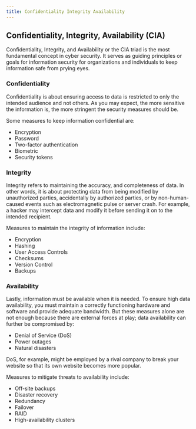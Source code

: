 ```yaml
---
title: Confidentiality Integrity Availability
---
```

## Confidentiality, Integrity, Availability (CIA)
Confidentiality, Integrity, and Availability or the CIA triad is the most fundamental concept in cyber security. It serves as guiding principles or goals for information security for organizations and individuals to keep information safe from prying eyes.

### Confidentiality
Confidentiality is about ensuring access to data is restricted to only the intended audience and not others. As you may expect, the more sensitive the information is, the more stringent the security measures should be.  

Some measures to keep information confidential are:
- Encryption
- Password
- Two-factor authentication
- Biometric
- Security tokens

### Integrity
Integrity refers to maintaining the accuracy, and completeness of data. In other words, it is about protecting data from being modified by unauthorized parties, accidentally by authorized parties, or by non-human-caused events such as electromagnetic pulse or server crash. For example, a hacker may intercept data and modify it before sending it on to the intended recipient.

Measures to maintain the integrity of information include:
- Encryption
- Hashing 
- User Access Controls
- Checksums
- Version Control
- Backups

### Availability
Lastly, information must be available when it is needed. To ensure high data availability, you must maintain a correctly functioning hardware and software and provide adequate bandwidth. But these measures alone are not enough because there are external forces at play; data availability can further be compromised by:
- Denial of Service (DoS)
- Power outages
- Natural disasters

DoS, for example, might be employed by a rival company to break your website so that its own website becomes more popular. 

Measures to mitigate threats to availability include:
- Off-site backups
- Disaster recovery
- Redundancy
- Failover
- RAID
- High-availability clusters